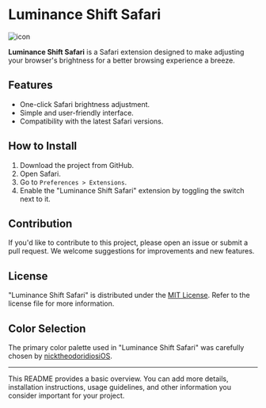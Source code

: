 # Luminance Shift Safari

![icon](https://github.com/gpapadopp/luminance-shift-safari/assets/70651728/1ee8e425-e662-41d2-8dcd-bfb71795a6a0)

**Luminance Shift Safari** is a Safari extension designed to make adjusting your browser's brightness for a better browsing experience a breeze.

## Features

- One-click Safari brightness adjustment.
- Simple and user-friendly interface.
- Compatibility with the latest Safari versions.

## How to Install

1. Download the project from GitHub.
2. Open Safari.
3. Go to `Preferences > Extensions`.
4. Enable the "Luminance Shift Safari" extension by toggling the switch next to it.

## Contribution

If you'd like to contribute to this project, please open an issue or submit a pull request. We welcome suggestions for improvements and new features.

## License

"Luminance Shift Safari" is distributed under the [MIT License](LICENSE). Refer to the license file for more information.

## Color Selection

The primary color palette used in "Luminance Shift Safari" was carefully chosen by [nicktheodoridiosiOS](https://github.com/nicktheodoridiosiOS).

---

This README provides a basic overview. You can add more details, installation instructions, usage guidelines, and other information you consider important for your project.
